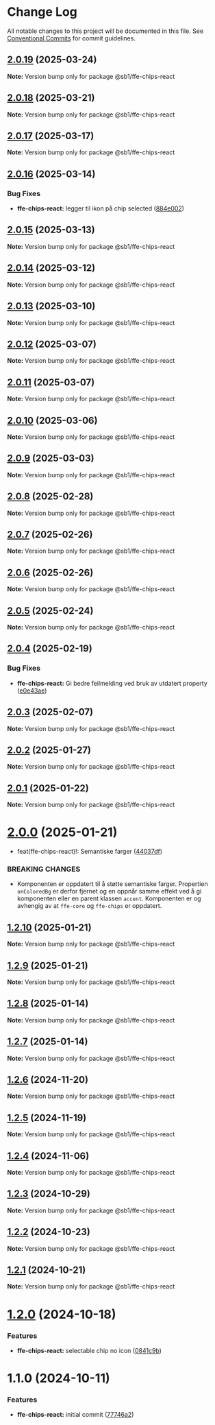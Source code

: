 # Change Log

All notable changes to this project will be documented in this file.
See [Conventional Commits](https://conventionalcommits.org) for commit guidelines.

## [2.0.19](https://github.com/SpareBank1/designsystem/compare/@sb1/ffe-chips-react@2.0.18...@sb1/ffe-chips-react@2.0.19) (2025-03-24)

**Note:** Version bump only for package @sb1/ffe-chips-react





## [2.0.18](https://github.com/SpareBank1/designsystem/compare/@sb1/ffe-chips-react@2.0.17...@sb1/ffe-chips-react@2.0.18) (2025-03-21)

**Note:** Version bump only for package @sb1/ffe-chips-react





## [2.0.17](https://github.com/SpareBank1/designsystem/compare/@sb1/ffe-chips-react@2.0.16...@sb1/ffe-chips-react@2.0.17) (2025-03-17)

**Note:** Version bump only for package @sb1/ffe-chips-react





## [2.0.16](https://github.com/SpareBank1/designsystem/compare/@sb1/ffe-chips-react@2.0.15...@sb1/ffe-chips-react@2.0.16) (2025-03-14)


### Bug Fixes

* **ffe-chips-react:** legger til ikon på chip selected ([884e002](https://github.com/SpareBank1/designsystem/commit/884e002e23cea91d626b53a4eef105dade9611c5))





## [2.0.15](https://github.com/SpareBank1/designsystem/compare/@sb1/ffe-chips-react@2.0.14...@sb1/ffe-chips-react@2.0.15) (2025-03-13)

**Note:** Version bump only for package @sb1/ffe-chips-react





## [2.0.14](https://github.com/SpareBank1/designsystem/compare/@sb1/ffe-chips-react@2.0.13...@sb1/ffe-chips-react@2.0.14) (2025-03-12)

**Note:** Version bump only for package @sb1/ffe-chips-react





## [2.0.13](https://github.com/SpareBank1/designsystem/compare/@sb1/ffe-chips-react@2.0.12...@sb1/ffe-chips-react@2.0.13) (2025-03-10)

**Note:** Version bump only for package @sb1/ffe-chips-react





## [2.0.12](https://github.com/SpareBank1/designsystem/compare/@sb1/ffe-chips-react@2.0.11...@sb1/ffe-chips-react@2.0.12) (2025-03-07)

**Note:** Version bump only for package @sb1/ffe-chips-react





## [2.0.11](https://github.com/SpareBank1/designsystem/compare/@sb1/ffe-chips-react@2.0.10...@sb1/ffe-chips-react@2.0.11) (2025-03-07)

**Note:** Version bump only for package @sb1/ffe-chips-react





## [2.0.10](https://github.com/SpareBank1/designsystem/compare/@sb1/ffe-chips-react@2.0.9...@sb1/ffe-chips-react@2.0.10) (2025-03-06)

**Note:** Version bump only for package @sb1/ffe-chips-react





## [2.0.9](https://github.com/SpareBank1/designsystem/compare/@sb1/ffe-chips-react@2.0.8...@sb1/ffe-chips-react@2.0.9) (2025-03-03)

**Note:** Version bump only for package @sb1/ffe-chips-react





## [2.0.8](https://github.com/SpareBank1/designsystem/compare/@sb1/ffe-chips-react@2.0.7...@sb1/ffe-chips-react@2.0.8) (2025-02-28)

**Note:** Version bump only for package @sb1/ffe-chips-react





## [2.0.7](https://github.com/SpareBank1/designsystem/compare/@sb1/ffe-chips-react@2.0.6...@sb1/ffe-chips-react@2.0.7) (2025-02-26)

**Note:** Version bump only for package @sb1/ffe-chips-react





## [2.0.6](https://github.com/SpareBank1/designsystem/compare/@sb1/ffe-chips-react@2.0.5...@sb1/ffe-chips-react@2.0.6) (2025-02-26)

**Note:** Version bump only for package @sb1/ffe-chips-react





## [2.0.5](https://github.com/SpareBank1/designsystem/compare/@sb1/ffe-chips-react@2.0.4...@sb1/ffe-chips-react@2.0.5) (2025-02-24)

**Note:** Version bump only for package @sb1/ffe-chips-react





## [2.0.4](https://github.com/SpareBank1/designsystem/compare/@sb1/ffe-chips-react@2.0.3...@sb1/ffe-chips-react@2.0.4) (2025-02-19)


### Bug Fixes

* **ffe-chips-react:** Gi bedre feilmelding ved bruk av utdatert property ([e0e43ae](https://github.com/SpareBank1/designsystem/commit/e0e43aec315c9921aff3f8ead6cb5d3c4b70b56b))





## [2.0.3](https://github.com/SpareBank1/designsystem/compare/@sb1/ffe-chips-react@2.0.2...@sb1/ffe-chips-react@2.0.3) (2025-02-07)

**Note:** Version bump only for package @sb1/ffe-chips-react





## [2.0.2](https://github.com/SpareBank1/designsystem/compare/@sb1/ffe-chips-react@2.0.1...@sb1/ffe-chips-react@2.0.2) (2025-01-27)

**Note:** Version bump only for package @sb1/ffe-chips-react





## [2.0.1](https://github.com/SpareBank1/designsystem/compare/@sb1/ffe-chips-react@2.0.0...@sb1/ffe-chips-react@2.0.1) (2025-01-22)

**Note:** Version bump only for package @sb1/ffe-chips-react





# [2.0.0](https://github.com/SpareBank1/designsystem/compare/@sb1/ffe-chips-react@1.2.10...@sb1/ffe-chips-react@2.0.0) (2025-01-21)


* feat(ffe-chips-react)!: Semantiske farger ([44037df](https://github.com/SpareBank1/designsystem/commit/44037df0f9a230297712f495f4165c75ed61d339))


### BREAKING CHANGES

* Komponenten er oppdatert til å støtte semantiske farger. Propertien `onColoredBg` er derfor fjernet og en oppnår samme effekt ved å gi komponenten eller en parent klassen `accent`. Komponenten er og avhengig av at `ffe-core` og `ffe-chips` er oppdatert.





## [1.2.10](https://github.com/SpareBank1/designsystem/compare/@sb1/ffe-chips-react@1.2.9...@sb1/ffe-chips-react@1.2.10) (2025-01-21)

**Note:** Version bump only for package @sb1/ffe-chips-react





## [1.2.9](https://github.com/SpareBank1/designsystem/compare/@sb1/ffe-chips-react@1.2.8...@sb1/ffe-chips-react@1.2.9) (2025-01-21)

**Note:** Version bump only for package @sb1/ffe-chips-react





## [1.2.8](https://github.com/SpareBank1/designsystem/compare/@sb1/ffe-chips-react@1.2.7...@sb1/ffe-chips-react@1.2.8) (2025-01-14)

**Note:** Version bump only for package @sb1/ffe-chips-react





## [1.2.7](https://github.com/SpareBank1/designsystem/compare/@sb1/ffe-chips-react@1.2.6...@sb1/ffe-chips-react@1.2.7) (2025-01-14)

**Note:** Version bump only for package @sb1/ffe-chips-react





## [1.2.6](https://github.com/SpareBank1/designsystem/compare/@sb1/ffe-chips-react@1.2.5...@sb1/ffe-chips-react@1.2.6) (2024-11-20)

**Note:** Version bump only for package @sb1/ffe-chips-react





## [1.2.5](https://github.com/SpareBank1/designsystem/compare/@sb1/ffe-chips-react@1.2.4...@sb1/ffe-chips-react@1.2.5) (2024-11-19)

**Note:** Version bump only for package @sb1/ffe-chips-react





## [1.2.4](https://github.com/SpareBank1/designsystem/compare/@sb1/ffe-chips-react@1.2.3...@sb1/ffe-chips-react@1.2.4) (2024-11-06)

**Note:** Version bump only for package @sb1/ffe-chips-react





## [1.2.3](https://github.com/SpareBank1/designsystem/compare/@sb1/ffe-chips-react@1.2.2...@sb1/ffe-chips-react@1.2.3) (2024-10-29)

**Note:** Version bump only for package @sb1/ffe-chips-react





## [1.2.2](https://github.com/SpareBank1/designsystem/compare/@sb1/ffe-chips-react@1.2.1...@sb1/ffe-chips-react@1.2.2) (2024-10-23)

**Note:** Version bump only for package @sb1/ffe-chips-react





## [1.2.1](https://github.com/SpareBank1/designsystem/compare/@sb1/ffe-chips-react@1.2.0...@sb1/ffe-chips-react@1.2.1) (2024-10-21)

**Note:** Version bump only for package @sb1/ffe-chips-react





# [1.2.0](https://github.com/SpareBank1/designsystem/compare/@sb1/ffe-chips-react@1.1.0...@sb1/ffe-chips-react@1.2.0) (2024-10-18)


### Features

* **ffe-chips-react:** selectable chip no icon ([0841c9b](https://github.com/SpareBank1/designsystem/commit/0841c9bf65d7bdd099478c04875c7a5ddabdfa1d))





# 1.1.0 (2024-10-11)


### Features

* **ffe-chips-react:** initial commit ([77746a2](https://github.com/SpareBank1/designsystem/commit/77746a207673948c448e32fb5d25e54901448df5))
